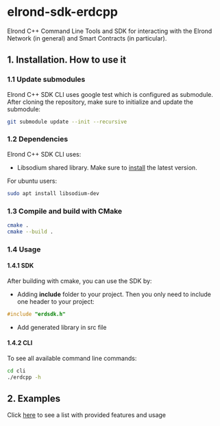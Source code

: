 # elrond-sdk-erdcpp

Elrond C++ Command Line Tools and SDK for interacting with the Elrond Network (in general) and Smart Contracts (in
particular).

## 1. Installation. How to use it

### 1.1 Update submodules

Elrond C++ SDK CLI uses google test which is configured as submodule. After cloning the repository, make sure to
initialize and update the submodule:

```bash
git submodule update --init --recursive
```

### 1.2 Dependencies

Elrond C++ SDK CLI uses:
- Libsodium shared library. Make sure to [install](https://doc.libsodium.org/installation) the
latest version.

For ubuntu users:
```bash
sudo apt install libsodium-dev
```

### 1.3 Compile and build with CMake

```bash
cmake .
cmake --build .
```

### 1.4 Usage

#### 1.4.1 SDK

After building with cmake, you can use the SDK by:

- Adding **include** folder to your project. Then you only need to include one header to your project:

```c++
#include "erdsdk.h"
```

- Add generated library in src file

#### 1.4.2 CLI

To see all available command line commands:
```bash
cd cli
./erdcpp -h
```

## 2. Examples

Click [here](examples/examples.md) to see a list with provided features and usage